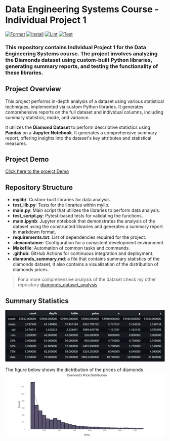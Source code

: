 # Data Engineering Systems Course - Individual Project 1
[![Format](https://github.com/nogibjj/mts79_individual_project1/actions/workflows/format.yml/badge.svg)](https://github.com/nogibjj/mts79_individual_project1/actions/workflows/format.yml)
[![Install](https://github.com/nogibjj/mts79_individual_project1/actions/workflows/install.yml/badge.svg)](https://github.com/nogibjj/mts79_individual_project1/actions/workflows/install.yml)
[![Lint](https://github.com/nogibjj/mts79_individual_project1/actions/workflows/lint.yml/badge.svg)](https://github.com/nogibjj/mts79_individual_project1/actions/workflows/lint.yml)
[![Test](https://github.com/nogibjj/mts79_individual_project1/actions/workflows/test.yml/badge.svg)](https://github.com/nogibjj/mts79_individual_project1/actions/workflows/test.yml)
### This repository contains Individual Project 1 for the Data Engineering Systems course. The project involves analyzing the Diamonds dataset using custom-built Python libraries, generating summary reports, and testing the functionality of these libraries.
## Project Overview
This project performs in-depth analysis of a dataset using various statistical techniques, implemented via custom Python libraries. It generates comprehensive reports on the full dataset and individual columns, including summary statistics, mode, and variance.

It utilizes the **Diamond Dataset** to perform descriptive statistics using **Pandas** on a **Jupyter Notebook**. It generates a comprehensive summary report, offering insights into the dataset's key attributes and statistical measures.
## Project Demo
[Click here to the proejct Demo](https://youtu.be/KxJ4oFML_dw?si=wUZlQHezbXDmpAVL)
## Repository Structure
- **mylib/**: Custom-built libraries for data analysis.
- **test_lib.py**: Tests for the libraries within mylib.
- **main.py**: Main script that utilizes the libraries to perform data analysis.
- **test_script.py**: Pytest-based tests for validating the functions.
- **main.ipynb**: Jupyter notebook that demonstrates the analysis of the dataset using the constructed libraries and generates a summary report in markdown format.
- **requirements.txt**: List of dependencies required for the project.
- **.devcontainer**: Configuration for a consistent development environment.
- **Makefile**: Automation of common tasks and commands.
- **.github**: GitHub Actions for continuous integration and deployment.
- **diamonds_summary.md**: a file that contains summary statistics of the diamonds dataset, it also contains a visualization of the distribution of diamonds prices.
> For a more comprehensive analysis of the dataset check my other repository [diamonds_dataset_analysis](https://github.com/monatagelsir7/diamonds_dataset_analysis)

## Summary Statistics
![alt text](2024-09-21.png)

The figure below shows the dictribution of the prices of diamonds
![alt text](image.png)



